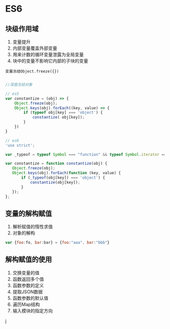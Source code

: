 # ES6

## 块级作用域

1. 变量提升
2. 内部变量覆盖外部变量
3. 用来计数的循环变量泄露为全局变量
4. 块中的变量不影响它内部的子块的变量

`变量冻结Object.freeze({})`

```js

//深度冻结对象

// es5
var constantize = (obj) => {
	Object.freeze(obj);
	Object.keys(obj).forEach((key, value) => {
		if (typeof obj[key] === 'object') {
			constantize( obj[key]);	
		}
	})
}

// es6
'use strict';

var _typeof = typeof Symbol === "function" && typeof Symbol.iterator === "symbol" ? function (obj) { return typeof obj; } : function (obj) { return obj && typeof Symbol === "function" && obj.constructor === Symbol && obj !== Symbol.prototype ? "symbol" : typeof obj; };

var constantize = function constantize(obj) {
   Object.freeze(obj);
   Object.keys(obj).forEach(function (key, value) {
       if (_typeof(obj[key]) === 'object') {
           constantize(obj[key]);
       }
   });
};

```

## 变量的解构赋值

1. 解析赋值的惰性求值
2. 对象的解构

```js
var {foo:fo, bar:bar} = {foo:"aaa", bar:"bbb"}
```

## 解构赋值的使用

1. 交换变量的值
2. 函数返回多个值
3. 函数参数的定义
4. 提取JSON数据
5. 函数参数的默认值
6. 遍历Map结构
7. 输入模块的指定方向

j
